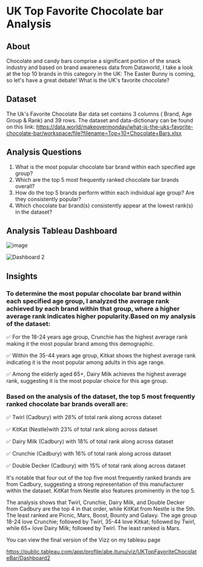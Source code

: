 # UK Top Favorite Chocolate bar Analysis


## About
Chocolate and candy bars comprise a significant portion of the snack industry and based on brand awareness data from Dataworld, I take a look at the top 10 brands in this category in the UK:
The Easter Bunny is coming, so let's have a great debate! What is the UK's favorite chocolate?

## Dataset

The Uk's Favorite Chocolate Bar data set contains 3 columns ( Brand, Age Group & Rank) and 39 rows. The dataset and data-dictionary can be found on this link:
https://data.world/makeovermonday/what-is-the-uks-favorite-chocolate-bar/workspace/file?filename=Top+10+Chocolate+Bars.xlsx

## Analysis Questions
1. What is the most popular chocolate bar brand within each specified age group?
2. Which are the top 5 most frequently ranked chocolate bar brands overall?
3. How do the top 5 brands perform within each individual age group? Are they consistently popular? 
4. Which chocolate bar brand(s) consistently appear at the lowest rank(s) in the dataset?

## Analysis Tableau Dashboard

![image](https://user-images.githubusercontent.com/110028869/218813963-6a09363b-a1e8-48da-8afa-d242cae12fe5.png)


![Dashboard 2](https://user-images.githubusercontent.com/110028869/218815200-86f891b9-13fc-4cc4-aa84-e04c78d53ad3.png)


## Insights

### To determine the most popular chocolate bar brand within each specified age group, I analyzed the average rank achieved by each brand within that group, where a higher average rank indicates higher popularity.Based on my analysis of the dataset:

✅ For the 18-24 years age group, Crunchie has the highest average rank making it the most popular brand among this demographic.

✅ Within the 35-44 years age group, Kitkat shows the highest average rank indicating it is the most popular among adults in this age range.

✅ Among the elderly aged 65+, Dairy Milk achieves the highest average rank, suggesting it is the most popular choice for this age group.


### Based on the analysis of the dataset, the top 5 most frequently ranked chocolate bar brands overall are:

✅ Twirl (Cadbury) with 28% of total rank along across dataset

✅ KitKat (Nestle)with 23% of total rank along across dataset

✅ Dairy Milk (Cadbury) with 18% of total rank along across dataset

✅ Crunchie (Cadbury) with 16% of total rank along across dataset

✅ Double Decker (Cadbury) with 15% of total rank along across dataset

It's notable that four out of the top five most frequently ranked brands are from Cadbury, suggesting a strong representation of this manufacturer within the dataset. KitKat from Nestle also features prominently in the top 5.























The analysis shows that Twirl, Crunchie, Dairy Milk, and Double Decker from Cadbury are the top 4 in that order, while KitKat from Nestle is the 5th. The least ranked are Picnic, Mars, Boost, Bounty and Galaxy. The age group 18-24 love Crunchie; followed by Twirl, 35-44 love Kitkat; followed by Twirl, while 65+ love Dairy Milk; followed by Twirl. The least ranked is Mars.


You can view the final version of the Vizz on my tableau page 

https://public.tableau.com/app/profile/abe.itunu/viz/UKTopFavoriteChocolateBar/Dashboard2
 
